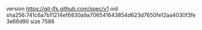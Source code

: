 version https://git-lfs.github.com/spec/v1
oid sha256:741c6a7b11214ef6830a9a706541643854d623d7650fe12aa4030f3fe3e66d90
size 7588
